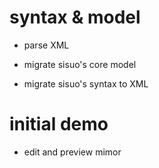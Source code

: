 # syntax & model

- parse XML

- migrate sisuo's core model
- migrate sisuo's syntax to XML

# initial demo

- edit and preview mimor
